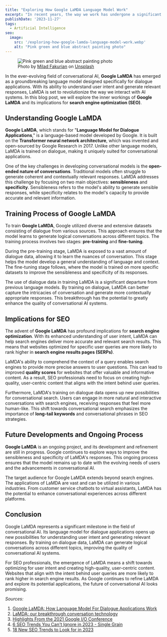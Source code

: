 ```yaml
---
title: "Exploring How Google LaMDA Language Model Work"
excerpt: "In recent years, the way we work has undergone a significant transformation, largely due to advancements in technology and changing attitudes toward work-life balance. One of the most notable changes has been the rise of remote work, allowing employees to work from the comfort of their own homes."
publishDate: '2023-11-27'
tags:
  - Artificial Intelligence
seo:
  image:
    src: '/exploring-how-google-lamda-language-model-work.webp'
    alt: "Pink green and blue abstract painting photo"
---
```


<figure>
  <img src="/exploring-how-google-lamda-language-model-work.webp" alt="Pink green and blue abstract painting photo">
  <figcaption>Photo by <a href="https://unsplash.com/@fakurian?utm_content=creditCopyText&amp;utm_medium=referral&amp;utm_source=unsplash">Milad Fakurian</a> on <a href="https://unsplash.com/photos/pink-green-and-blue-abstract-painting-UYgrVfIhBec?utm_content=creditCopyText&amp;utm_medium=referral&amp;utm_source=unsplash">Unsplash</a></figcaption>
</figure>

In the ever-evolving field of conversational AI, **Google LaMDA** has emerged as a groundbreaking language model designed specifically for dialogue applications. With its ability to understand user intent and generate relevant responses, LaMDA is set to revolutionize the way we interact with AI systems. In this blog post, we will explore the inner workings of **Google LaMDA** and its implications for **search engine optimization (SEO)**.

## Understanding Google LaMDA

**Google LaMDA**, which stands for "**Language Model for Dialogue Applications**," is a language-based model developed by Google. It is built on the **Transformer neural network architecture**, which was invented and open-sourced by Google Research in 2017. Unlike other language models, LaMDA is trained on dialogue, making it uniquely suited for conversational applications.

One of the key challenges in developing conversational models is the **open-ended nature of conversations**. Traditional models often struggle to generate coherent and contextually relevant responses. LaMDA addresses this challenge by focusing on two main objectives: **sensibleness** and **specificity**. Sensibleness refers to the model's ability to generate sensible responses, while specificity relates to the model's capacity to provide accurate and relevant information.

## Training Process of Google LaMDA

To train **Google LaMDA**, Google utilized diverse and extensive datasets consisting of dialogue from various sources. This approach ensures that the model learns to generate logical conversations across different topics. The training process involves two stages: **pre-training** and **fine-tuning**.

During the pre-training stage, LaMDA is exposed to a vast amount of dialogue data, allowing it to learn the nuances of conversation. This stage helps the model develop a general understanding of language and context. The fine-tuning stage follows, where the model is trained on more specific datasets to improve the sensibleness and specificity of its responses.

The use of dialogue data in training LaMDA is a significant departure from previous language models. By training on dialogue, LaMDA can better capture the intricacies of conversation and generate more contextually appropriate responses. This breakthrough has the potential to greatly enhance the quality of conversational AI systems.

## Implications for SEO

The advent of **Google LaMDA** has profound implications for **search engine optimization**. With its enhanced understanding of user intent, LaMDA can help search engines deliver more accurate and relevant search results. This means that websites optimized for specific user queries are more likely to rank higher in **search engine results pages (SERPs)**.

LaMDA's ability to comprehend the context of a query enables search engines to provide more precise answers to user questions. This can lead to improved **quality scores** for websites that offer valuable and informative content. As a result, SEO professionals need to focus on creating high-quality, user-centric content that aligns with the intent behind user queries.

Furthermore, LaMDA's training on dialogue data opens up new possibilities for conversational search. Users can engage in more natural and interactive conversations with search engines, receiving responses that feel more human-like. This shift towards conversational search emphasizes the importance of **long-tail keywords** and conversational phrases in SEO strategies.

## Future Developments and Ongoing Process

**Google LaMDA** is an ongoing project, and its development and refinement are still in progress. Google continues to explore ways to improve the sensibleness and specificity of LaMDA's responses. This ongoing process ensures that the model remains up to date with the evolving needs of users and the advancements in conversational AI.

The target audience for Google LaMDA extends beyond search engines. The applications of LaMDA are vast and can be utilized in various industries. From customer service chatbots to virtual assistants, LaMDA has the potential to enhance conversational experiences across different platforms.

## Conclusion

Google LaMDA represents a significant milestone in the field of conversational AI. Its language model for dialogue applications opens up new possibilities for understanding user intent and generating relevant responses. By training on dialogue data, LaMDA can generate logical conversations across different topics, improving the quality of conversational AI systems.

For SEO professionals, the emergence of LaMDA means a shift towards optimizing for user intent and creating high-quality, user-centric content. Websites that align with the intent behind user queries are more likely to rank higher in search engine results. As Google continues to refine LaMDA and explore its potential applications, the future of conversational AI looks promising.

_Sources:_

1. [Google LaMDA: How Language Model For Dialogue Applications Work](https://www.searchenginejournal.com/how-google-lamda-works/442064/)
2. [LaMDA: our breakthrough conversation technology](https://blog.google/technology/ai/lamda/)
3. [Highlights From the 2021 Google I/O Conference](https://www.cmswire.com/digital-marketing/6-takeaways-for-marketers-from-the-2021-google-io-conference/)
4. [6 SEO Trends You Can't Ignore in 2023 - Single Grain](https://www.singlegrain.com/seo/seo-trends/)
5. [18 New SEO Trends to Look for in 2023](https://www.stanventures.com/blog/seo-trends/)